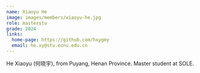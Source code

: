 ```yaml
---
name: Xiaoyu He
image: images/members/xiaoyu-he.jpg
role: masterstu
grade: 2024
links:
  home-page: https://github.com/hxygmy
  email: he.xy@stu.ecnu.edu.cn
---
```


He Xiaoyu (何晓宇), from Puyang, Henan Province. Master student at SOLE.
